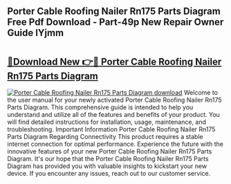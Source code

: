 ## Porter Cable Roofing Nailer Rn175 Parts Diagram Free Pdf Download - Part-49p New Repair Owner Guide lYjmm

# <h2><a href="http://dfkp6lg.blite.top/?on=Porter+Cable+Roofing+Nailer+Rn175+Parts+Diagram">🔗Download New 👉🔴 Porter Cable Roofing Nailer Rn175 Parts Diagram</a></h2>

[![Porter Cable Roofing Nailer Rn175 Parts Diagram download](https://i.imgur.com/lujVjoI.png)](http://dfkp6lg.blite.top/?on=Porter+Cable+Roofing+Nailer+Rn175+Parts+Diagram)
Welcome to the user manual for your newly activated Porter Cable Roofing Nailer Rn175 Parts Diagram. This comprehensive guide is intended to help you understand and utilize all of the features and benefits of your product. You will find detailed instructions for installation, usage, maintenance, and troubleshooting. Important Information Porter Cable Roofing Nailer Rn175 Parts Diagram Regarding Connectivity This product requires a stable internet connection for optimal performance. Experience the future with the innovative features of your new Porter Cable Roofing Nailer Rn175 Parts Diagram. It's our hope that the Porter Cable Roofing Nailer Rn175 Parts Diagram has provided you with valuable insights to kickstart your new device. If you encounter any issues, reach out to our customer service.
